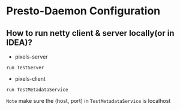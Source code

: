 # Presto-Daemon Configuration

## How to run netty client & server locally(or in IDEA)?
- pixels-server 
```
run TestServer
```

- pixels-client
```
run TestMetadataService
```

`Note` make sure the (host, port) in `TestMetadataService` is localhost
